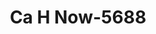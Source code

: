 ---
f_zip-code: 48212
f_state-code: MI
title: Ca H Now-5688
f_phone: 313-664-0620
f_city-only: Hamtramck
f_address: 9240 Conant Street Ste 3b Hamtramck
f_location-unique-id: '5688'
slug: ca-h-now-5688
updated-on: '2024-05-30T13:46:58.046Z'
created-on: '2024-05-30T13:36:59.803Z'
published-on: '2024-05-30T13:54:32.469Z'
f_city-state: cms/city/hamtramck-mi.md
f_company: cms/company/ca-h-now.md
f_state: cms/state/michigan.md
layout: '[payday-loan].html'
tags: payday-loan
---